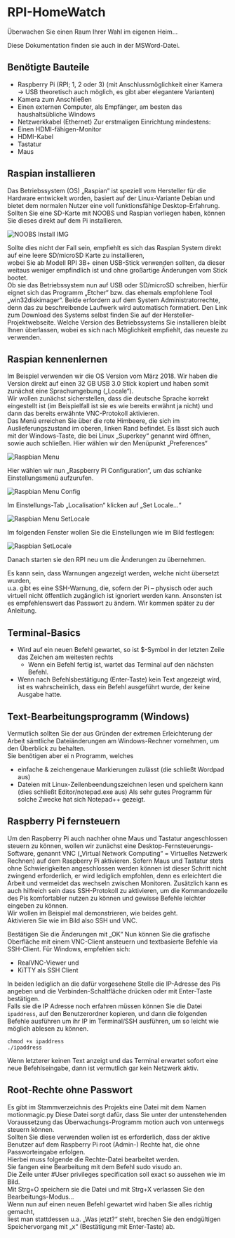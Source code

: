 ﻿# RPI-HomeWatch

Überwachen Sie einen Raum Ihrer Wahl im eigenen Heim...

Diese Dokumentation finden sie auch in der MSWord-Datei.

## Benötigte Bauteile

-	Raspberry Pi (RPI; 1, 2 oder 3)
(mit Anschlussmöglichkeit einer Kamera → USB theoretisch auch möglich, es gibt aber elegantere Varianten)
-	Kamera zum Anschließen
-	Einen externen Computer, als Empfänger, am besten das haushaltsübliche Windows
-	Netzwerkkabel  (Ethernet)
Zur erstmaligen Einrichtung mindestens:
-	Einen HDMI-fähigen-Monitor
-	HDMI-Kabel
-	Tastatur
-	Maus

## Raspian installieren
Das Betriebssystem (OS) „Raspian“ ist speziell vom Hersteller für die Hardware entwickelt worden, basiert auf der Linux-Variante Debian und bietet dem normalen Nutzer eine voll funktionsfähige Desktop-Erfahrung. <br />
Sollten Sie eine SD-Karte mit NOOBS und Raspian vorliegen haben, können Sie dieses direkt auf dem Pi installieren.

![NOOBS Install IMG](https://www.chip.de/ii/2/5/5/5/3/9/0/5/0320ca025068cc50.jpg)

Sollte dies nicht der Fall sein, empfiehlt es sich das Raspian System direkt auf eine leere SD/microSD Karte zu installieren,  <br /> wobei Sie ab Modell RPI 3B+ einen USB-Stick verwenden sollten, da dieser weitaus weniger empfindlich ist und ohne großartige Änderungen vom Stick bootet. <br />
Ob sie das Betriebssystem nun auf USB oder SD/microSD schreiben, hierfür eignet sich das Programm „Etcher“ bzw. das ehemals empfohlene Tool „win32diskimager“. Beide erfordern auf dem System Administratorrechte, denn das zu beschreibende Laufwerk wird automatisch formatiert. Den Link zum Download des Systems selbst finden Sie auf der Hersteller-Projektwebseite. Welche Version des Betriebssystems Sie installieren bleibt Ihnen überlassen, wobei es sich nach Möglichkeit empfiehlt, das neueste zu verwenden.

## Raspian kennenlernen
Im Beispiel verwenden wir die OS Version vom März 2018. Wir haben die Version direkt auf einen 32 GB USB 3.0 Stick kopiert und haben somit zunächst eine Sprachumgebung („Locale“). <br />
Wir wollen zunächst sicherstellen, dass die deutsche Sprache korrekt eingestellt ist (im Beispielfall ist sie es wie bereits erwähnt ja nicht) und dann das bereits erwähnte VNC-Protokoll aktivieren. <br />
Das Menü erreichen Sie über die rote Himbeere, die sich im Auslieferungszustand im oberen, linken Rand befindet. Es lässt sich auch mit der Windows-Taste, die bei Linux „Superkey“ genannt wird öffnen, sowie auch schließen. Hier wählen wir den Menüpunkt „Preferences“ 

![Raspbian Menu](http://justpic.info/images4/ed22/2018110113_12_17192.168.1.22raspberrypiVNCViewer.png)

Hier wählen wir nun „Raspberry Pi Configuration“, um das schlanke Einstellungsmenü aufzurufen.

![Raspbian Menu Config](http://justpic.info/images4/3f1d/2018110113_14_56192.168.1.22raspberrypiVNCViewer.png)

Im Einstellungs-Tab „Localisation“ klicken auf „Set Locale…“

![Raspbian Menu SetLocale](http://justpic.info/images4/52f8/2018110113_19_17192.168.1.22raspberrypiVNCViewer.png)

Im folgenden Fenster wollen Sie die Einstellungen wie im Bild festlegen:	

![Raspbian SetLocale](http://justpic.info/images4/eb2a/2018110114_01_13192.168.1.22raspberrypiVNCViewer.png)


Danach starten sie den RPI neu um die Änderungen zu übernehmen. <br />

Es kann sein, dass Warnungen angezeigt werden, welche nicht übersetzt wurden, <br />
u.a. gibt es eine SSH-Warnung, die, sofern der Pi – physisch oder auch virtuell nicht öffentlich zugänglich ist ignoriert werden kann. Ansonsten ist es empfehlenswert das Passwort zu ändern. Wir kommen später zu der Anleitung.

## Terminal-Basics
-	Wird auf ein neuen Befehl gewartet, so ist $-Symbol in der letzten Zeile das Zeichen am weitesten rechts
    -	Wenn ein Befehl fertig ist, wartet das Terminal auf den nächsten Befehl.
-	Wenn nach Befehlsbestätigung (Enter-Taste) kein Text angezeigt wird, ist es wahrscheinlich, dass ein Befehl ausgeführt wurde, der keine Ausgabe hatte.
 
## Text-Bearbeitungsprogramm (Windows)
Vermutlich sollten Sie der aus Gründen der extremen Erleichterung der Arbeit sämtliche Dateiänderungen am Windows-Rechner vornehmen, um den Überblick zu behalten. <br />
Sie benötigen aber ei n Programm, welches
-	einfache & zeichengenaue Markierungen zulässt (die schließt Wordpad aus)
-	Dateien mit Linux-Zeilenbeendungszeichnen lesen und speichern kann (dies schließt Editor/notepad.exe aus)
Als sehr gutes Programm für solche Zwecke hat sich Notepad++ gezeigt. <br />

## Raspberry Pi fernsteuern
Um den Raspberry Pi auch nachher ohne Maus und Tastatur angeschlossen steuern zu können, wollen wir zunächst eine Desktop-Fernsteuerungs-Software, genannt VNC („Virtual Network Computing“ = Virtuelles Netzwerk Rechnen) auf dem Raspberry Pi aktivieren. Sofern Maus und Tastatur stets ohne Schwierigkeiten angeschlossen werden können ist dieser Schritt nicht zwingend erforderlich, er wird lediglich empfohlen, denn es erleichtert die Arbeit  und vermeidet das wechseln zwischen Monitoren. Zusätzlich kann es auch hilfreich sein dass SSH-Protokoll zu aktivieren, um die Kommandozeile des Pis komfortabler nutzen zu können und gewisse Befehle leichter eingeben zu können. <br />
Wir wollen im Beispiel mal demonstrieren, wie beides geht. <br />
Aktivieren Sie wie im Bild also SSH und VNC.

Bestätigen Sie die Änderungen mit „OK“
Nun können Sie die grafische Oberfläche mit einem VNC-Client ansteuern und textbasierte Befehle via SSH-Client.
Für Windows, empfehlen sich:
-	RealVNC-Viewer und
-	KiTTY als SSH Client 

In beiden lediglich an die dafür vorgesehene Stelle die IP-Adresse des Pis angeben und die Verbinden-Schaltfläche drücken oder mit Enter-Taste bestätigen. <br />
Falls sie die IP Adresse noch erfahren müssen können Sie die Datei `ipaddress`, auf den Benutzerordner kopieren, und dann die folgenden Befehle ausführen um ihr IP im Terminal/SSH ausführen, um so leicht wie möglich ablesen zu können.

    chmod +x ipaddress
    ./ipaddress
Wenn letzterer keinen Text anzeigt und das Terminal erwartet sofort eine neue Befehlseingabe, dann ist vermutlich gar kein Netzwerk aktiv. <br />

## Root-Rechte ohne Passwort
Es gibt im Stammverzeichnis des Projekts eine Datei mit dem Namen motionmagic.py
Diese Datei sorgt dafür, dass Sie unter der untenstehenden Voraussetzung das Überwachungs-Programm motion auch von unterwegs steuern können. <br />
Sollten Sie diese verwenden wollen ist es erforderlich, dass der aktive Benutzer auf dem Raspberry Pi root (Admin-) Rechte hat, die ohne Passworteingabe erfolgen. <br />
Hierbei muss folgende die Rechte-Datei bearbeitet werden. <br />
Sie fangen eine Bearbeitung mit dem Befehl sudo visudo an. <br />
Die Zeile unter #User privileges specification soll exact so aussehen wie im Bild. <br />
Mit Strg+O speichern sie die Datei und mit Strg+X verlassen Sie den Bearbeitungs-Modus… <br />
Wenn nun auf einen neuen Befehl gewartet wird haben Sie alles richtig gemacht, <br />
liest man stattdessen u.a. „Was jetzt?“ steht, brechen Sie den endgültigen Speichervorgang mit „x“ (Bestätigung mit Enter-Taste) ab.
